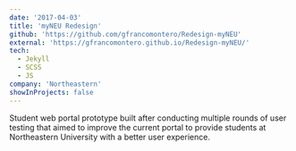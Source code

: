 ```yaml
---
date: '2017-04-03'
title: 'myNEU Redesign'
github: 'https://github.com/gfrancomontero/Redesign-myNEU'
external: 'https://gfrancomontero.github.io/Redesign-myNEU/'
tech:
  - Jekyll
  - SCSS
  - JS
company: 'Northeastern'
showInProjects: false
---
```


Student web portal prototype built after conducting multiple rounds of user testing that aimed to improve the current portal to provide students at Northeastern University with a better user experience.
